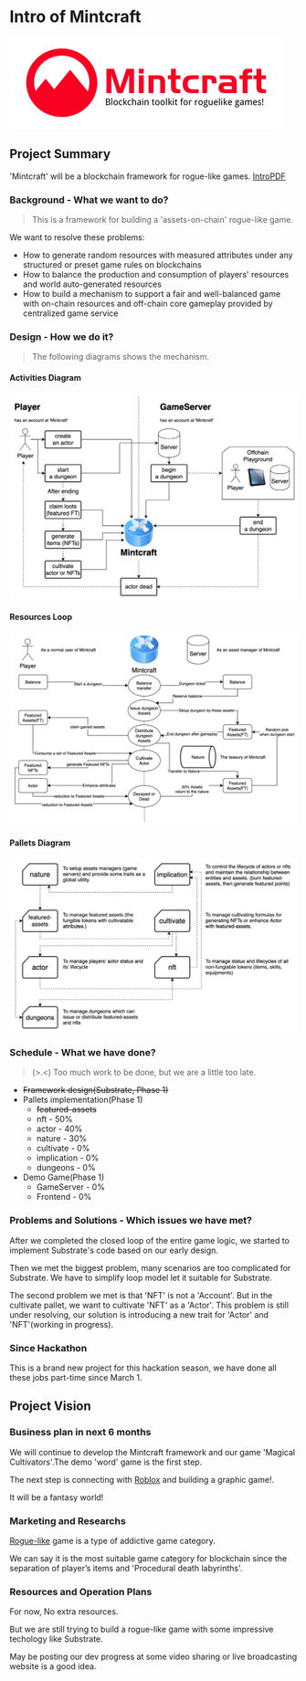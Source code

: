 # Intro of **Mintcraft**

![Logo][logo]

## Project Summary

'Mintcraft' will be a blockchain framework for rogue-like games.
[IntroPDF](presentation.pdf)

### Background - What we want to do?

> This is a framework for building a 'assets-on-chain' rogue-like game.

We want to resolve these problems:

* How to generate random resources with measured attributes under any structured or preset game rules on blockchains
* How to balance the production and consumption of players' resources and world auto-generated resources
* How to build a mechanism to support a fair and well-balanced game with on-chain resources and off-chain core gameplay provided by centralized game service

### Design - How we do it?

> The following diagrams shows the mechanism.

#### **Activities Diagram**

![Activities Diagram][diagram-activities]

#### **Resources Loop**

![Resources Loop][diagram-resources]

#### **Pallets Diagram**

![Pallets Diagram][diagram-pallets]

### Schedule - What we have done?

> (>.<) Too much work to be done, but we are a little too late.

* ~~Framework design(Substrate, Phase 1)~~
* Pallets implementation(Phase 1)
  * ~~featured-assets~~
  * nft - 50%
  * actor - 40%
  * nature - 30%
  * cultivate - 0%
  * implication - 0%
  * dungeons - 0%
* Demo Game(Phase 1)
  * GameServer - 0%
  * Frontend - 0%

### Problems and Solutions - Which issues we have met?

After we completed the closed loop of the entire game logic, we started to implement Substrate's code based on our early design.

Then we met the biggest problem, many scenarios are too complicated for Substrate. We have to simplify loop model let it suitable for Substrate.

The second problem we met is that 'NFT' is not a 'Account'. But in the cultivate pallet, we want to cultivate 'NFT' as a 'Actor'. This problem is still under resolving, our solution is introducing a new trait for 'Actor' and 'NFT'(working in progress).

### Since Hackathon

This is a brand new project for this hackation season, we have done all these jobs part-time since March 1.

## Project Vision

### Business plan in next 6 months

We will continue to develop the Mintcraft framework and our game 'Magical Cultivators'.The demo 'word' game is the first step.

The next step is connecting with [Roblox](https://www.roblox.com/) and building a graphic game!.

It will be a fantasy world!

### Marketing and Researchs

[Rogue-like](https://en.wikipedia.org/wiki/Roguelike) game is a type of addictive game category.

We can say it is the most suitable game category for blockchain since the separation of player’s items and 'Procedural death labyrinths'.

### Resources and Operation Plans

For now, No extra resources.

But we are still trying to build a rogue-like game with some impressive techology like Substrate.

May be posting our dev progress at some video sharing or live broadcasting website is a good idea.

[logo]: logos/logo_en_small.png "logo"
[diagram-activities]: imgs/activities.png "Activities Diagram"
[diagram-resources]: imgs/resourceloop.jpg "Resources Loop"
[diagram-pallets]: imgs/pallets.jpg "Pallets Diagram"
